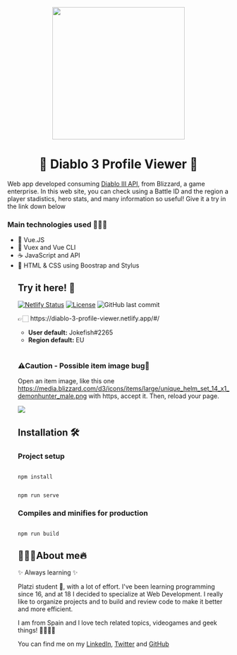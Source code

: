 <p align="center"><img width="300px" src="https://murlish.com/wp-content/uploads/2019/12/diablo-iii.png"></p>
<h1 align="center">👿 Diablo 3 Profile Viewer 👺</h1>
<p>Web app developed consuming <a href="https://develop.battle.net/documentation/diablo-3/game-data-apis">Diablo III API</a>, from Blizzard, a game enterprise. In this web site, you can check using a Battle ID and the region a player stadistics, hero stats, and many information so useful! Give it a try in the link down below</p>

<h3>Main technologies used 👷🏻‍♂️</h3>
<ul>
  <li>🔰 Vue.JS</li>
  <li>🔰 Vuex and Vue CLI</li>
  <li>☕ JavaScript and API</li>
  <li>🎨 HTML & CSS using Boostrap and Stylus</li>

<h2>Try it here! 🧾</h2>

[![Netlify Status](https://api.netlify.com/api/v1/badges/12b0d818-0acc-4737-a7e1-5b1b92ca60e6/deploy-status)](https://app.netlify.com/sites/diablo-3-profile-viewer/deploys)
[![License](https://img.shields.io/github/license/David-H-Afonso/vuedex?color=blue)](./LICENSE)
![GitHub last commit](https://img.shields.io/github/last-commit/David-H-Afonso/diablo-3-profile-viewer)

<p>👉🏻 https://diablo-3-profile-viewer.netlify.app/#/</p>
<ul>
  <li><strong>User default:</strong> Jokefish#2265</li>
  <li><strong>Region default:</strong> EU</li>
</ul>
  <br/>
  <h3>⚠Caution - Possible item image bug🐛</h3>
  <p>Open an item image, like this one <a href=https://media.blizzard.com/d3/icons/items/large/unique_helm_set_14_x1_demonhunter_male.png>https://media.blizzard.com/d3/icons/items/large/unique_helm_set_14_x1_demonhunter_male.png</a> with https, accept it. Then, reload your page.</p>
<a href="https://diablo-3-profile-viewer.netlify.app/#/" target="_blank"><img src="https://repository-images.githubusercontent.com/383039158/62718c00-ddc0-11eb-81de-5ebd290c3cde"></a>

<h2>Installation 🛠</h2>
<h3>Project setup</h3>
<code>
npm install

npm run serve
</code>

<h3>Compiles and minifies for production</h3>
<code>
npm run build
</code>

<h2>👨🏻‍💻About me🔥</h2>
<p>✨ Always learning ✨</p>

<p>Platzi student 📕, with a lot of effort. I've been learning programming since 16, and at 18 I decided to specialize at Web Development. I really like to organize projects and to build and review code to make it better and more efficient.</p>

<p>I am from Spain and I love tech related topics, videogames and geek things! 🚀✨👨‍💻</p>

<p>You can find me on my <a href="https://www.linkedin.com/in/david-hormiga-afonso/" target="_blank">LinkedIn</a>, <a href="https://twitter.com/home" target="_blank">Twitter</a> and <a href="https://github.com/David-H-Afonso" target="_blank">GitHub</a></p>
